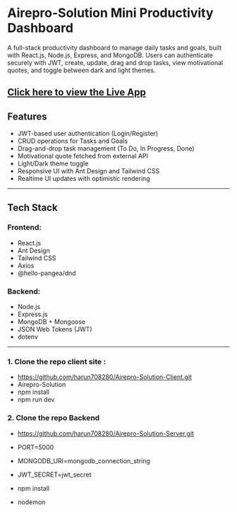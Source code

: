 
# Airepro-Solution Mini Productivity Dashboard

A full-stack productivity dashboard to manage daily tasks and goals, built with React.js, Node.js, Express, and MongoDB. Users can authenticate securely with JWT, create, update, drag and drop tasks, view motivational quotes, and toggle between dark and light themes.

## [Click here to view the Live App](https://airepro-solution.netlify.app/)

## Features

- JWT-based user authentication (Login/Register)
- CRUD operations for Tasks and Goals
- Drag-and-drop task management (To Do, In Progress, Done)
- Motivational quote fetched from external API
- Light/Dark theme toggle
- Responsive UI with Ant Design and Tailwind CSS
- Realtime UI updates with optimistic rendering

---

## Tech Stack

### Frontend:

- React.js
- Ant Design
- Tailwind CSS
- Axios
- @hello-pangea/dnd

### Backend:

- Node.js
- Express.js
- MongoDB + Mongoose
- JSON Web Tokens (JWT)
- dotenv

---

### 1. Clone the repo client site :

- https://github.com/harun708280/Airepro-Solution-Client.git
-  Airepro-Solution
- npm install
- npm run dev

### 2. Clone the repo Backend

- https://github.com/harun708280/Airepro-Solution-Server.git

- PORT=5000
- MONGODB_URI=mongodb_connection_string
- JWT_SECRET=jwt_secret
- npm install
- nodemon
